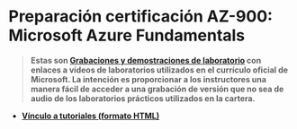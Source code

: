 # Preparación certificación AZ-900: Microsoft Azure Fundamentals

> **Estas son [Grabaciones y demostraciones de laboratorio](https://github.com/CSA-DanielVillamizar/Conceptos-Basicos-de-Azure/blob/master/AZ-900.md) con enlaces a vídeos de laboratorios utilizados en el currículo oficial de Microsoft. La intención es proporcionar a los instructores una manera fácil de acceder a una grabación de versión que no sea de audio de los laboratorios prácticos utilizados en la cartera.**

- **[Vínculo a tutoriales (formato HTML)](https://csa-danielvillamizar.github.io/Conceptos-Basicos-de-Azure/)**



